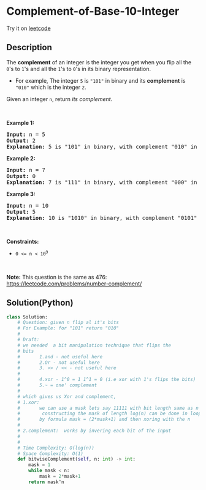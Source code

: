 # Complement-of-Base-10-Integer


Try it on <a href='https://leetcode.com/problems/1009-complement-of-base-10-integer'>leetcode</a>

## Description
<div class="description">
<div><p>The <strong>complement</strong> of an integer is the integer you get when you flip all the <code>0</code>'s to <code>1</code>'s and all the <code>1</code>'s to <code>0</code>'s in its binary representation.</p>

<ul>
	<li>For example, The integer <code>5</code> is <code>"101"</code> in binary and its <strong>complement</strong> is <code>"010"</code> which is the integer <code>2</code>.</li>
</ul>

<p>Given an integer <code>n</code>, return <em>its complement</em>.</p>

<p>&nbsp;</p>
<p><strong>Example 1:</strong></p>

<pre><strong>Input:</strong> n = 5
<strong>Output:</strong> 2
<strong>Explanation:</strong> 5 is "101" in binary, with complement "010" in binary, which is 2 in base-10.
</pre>

<p><strong>Example 2:</strong></p>

<pre><strong>Input:</strong> n = 7
<strong>Output:</strong> 0
<strong>Explanation:</strong> 7 is "111" in binary, with complement "000" in binary, which is 0 in base-10.
</pre>

<p><strong>Example 3:</strong></p>

<pre><strong>Input:</strong> n = 10
<strong>Output:</strong> 5
<strong>Explanation:</strong> 10 is "1010" in binary, with complement "0101" in binary, which is 5 in base-10.
</pre>

<p>&nbsp;</p>
<p><strong>Constraints:</strong></p>

<ul>
	<li><code>0 &lt;= n &lt; 10<sup>9</sup></code></li>
</ul>

<p>&nbsp;</p>
<p><strong>Note:</strong> This question is the same as 476: <a href="https://leetcode.com/problems/number-complement/" target="_blank">https://leetcode.com/problems/number-complement/</a></p>
</div>
</div>

## Solution(Python)
```Python
class Solution:
    # Question: given n flip al it's bits
    # For Example: for "101" return "010"
    #  
    # Draft:
    # we needed  a bit manipulation technique that flips the 
    # bits 
    #       1.and - not useful here
    #       2.Or - not useful here
    #       3. >> / << - not useful here
    #
    #       4.xor - 1^0 = 1 1^1 = 0 (i.e xor with 1's flips the bits)
    #       5.~ = one' complement 
    #
    # which gives us Xor and complement,
    # 1.xor:
    #       we can use a mask lets say 11111 with bit length same as n
    #        constructing the mask of length log(n) can be done in loop 
    #       by formula mask = (2*mask+1) and then xoring with the n
    #
    # 2.complement:  works by invering each bit of the input
    #        
    #
    # Time Complexity: O(log(n))
    # Space Complexity: O(1)
    def bitwiseComplement(self, n: int) -> int:
        mask = 1
        while mask < n:
            mask = 2*mask+1
        return mask^n
```
